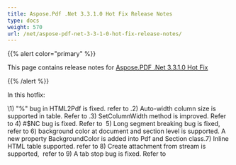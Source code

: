 ```yaml
---
title: Aspose.Pdf .Net 3.3.1.0 Hot Fix Release Notes
type: docs
weight: 570
url: /net/aspose-pdf-net-3-3-1-0-hot-fix-release-notes/
---
```


{{% alert color="primary" %}} 

This page contains release notes for [Aspose.PDF .Net 3.3.1.0 Hot Fix](http://www.aspose.com/downloads/pdf/net/new-releases/aspose.pdf-.net-3.3.1.0-hot-fix/)

{{% /alert %}} 

In this hotfix: 

\1) "%" bug in HTML2Pdf is fixed. refer to .2) Auto-width column size is supported in table. Refer to .3) SetColumnWidth method is improved. Refer to 4) #$NC bug is fixed. Refer to  5) Long segment breaking bug is fixed, refer to 6) background color at document and section level is supported. A new property BackgroundColor is added into Pdf and Section class.7) Inline HTML table supported. refer to 8) Create attachment from stream is supported,  refer to 9) A tab stop bug is fixed. Refer to  
